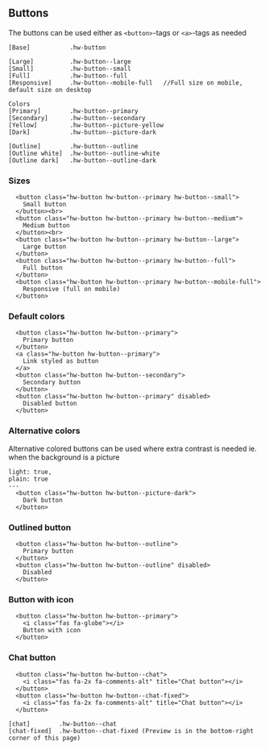 ## Buttons

The buttons can be used either as `<button>`-tags or `<a>`-tags as needed

```code
[Base]           .hw-button

[Large]          .hw-button--large
[Small]          .hw-button--small
[Full]           .hw-button--full
[Responsive]     .hw-button--mobile-full   //Full size on mobile, default size on desktop

Colors
[Primary]        .hw-button--primary
[Secondary]      .hw-button--secondary
[Yellow]         .hw-button--picture-yellow
[Dark]           .hw-button--picture-dark

[Outline]        .hw-button--outline
[Outline white]  .hw-button--outline-white
[Outline dark]   .hw-button--outline-dark

```

### Sizes

```html|span-4,plain,light
  <button class="hw-button hw-button--primary hw-button--small">
    Small button
  </button><br>
  <button class="hw-button hw-button--primary hw-button--medium">
    Medium button
  </button><br>
  <button class="hw-button hw-button--primary hw-button--large">
    Large button
  </button>
  <button class="hw-button hw-button--primary hw-button--full">
    Full button
  </button>
  <button class="hw-button hw-button--primary hw-button--mobile-full">
    Responsive (full on mobile)
  </button>

```

### Default colors

```html|span-4,plain,light
  <button class="hw-button hw-button--primary">
    Primary button
  </button>
  <a class="hw-button hw-button--primary">
    Link styled as button
  </a>
  <button class="hw-button hw-button--secondary">
    Secondary button
  </button>
  <button class="hw-button hw-button--primary" disabled>
    Disabled button
  </button>
```

### Alternative colors
Alternative colored buttons can be used where extra contrast is needed ie. when the background is a picture

```html|span-6
light: true,
plain: true
---
  <button class="hw-button hw-button--picture-dark">
    Dark button
  </button>
```

### Outlined button

```html|span-4,plain,light
  <button class="hw-button hw-button--outline">
    Primary button
  </button>
  <button class="hw-button hw-button--outline" disabled>
    Disabled
  </button>
```

### Button with icon

```html|span-4,plain,light
  <button class="hw-button hw-button--primary">
    <i class="fas fa-globe"></i>
    Button with icon
  </button>
```

### Chat button

```html|span-4,plain,light
  <button class="hw-button hw-button--chat">
    <i class="fas fa-2x fa-comments-alt" title="Chat button"></i>
  </button>
  <button class="hw-button hw-button--chat-fixed">
    <i class="fas fa-2x fa-comments-alt" title="Chat button"></i>
  </button>
```

```code
[chat]        .hw-button--chat
[chat-fixed]  .hw-button--chat-fixed (Preview is in the bottom-right corner of this page)
```
